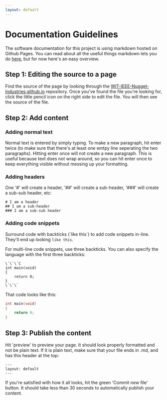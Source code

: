 ```yaml
---
layout: default
---
```

# Documentation Guidelines
The software documentation for this project is using markdown hosted on Github Pages. You can read about 
all the useful things markdown lets you do [here](https://guides.github.com/features/mastering-markdown/), 
but for now here's an easy overview.

## Step 1: Editing the source to a page
Find the source of the page by looking through the [WIT-IEEE-Nugget-Industries.github.io](https://github.com/WIT-IEEE-Nugget-Industries-2019/WIT-IEEE-Nugget-Industries-2019.github.io)
repository. Once you've found the file you're looking for, click the little pencil icon on the right side
to edit the file. You will then see the source of the file.

## Step 2: Add content
### Adding normal text
Normal text is entered by simply typing. To make a new paragraph, hit enter twice (to make sure that
there's at least one emtpy line seperating the two paragraphs). Hitting enter once will not create a new paragraph.
This is useful because text does not wrap around, so you can hit enter once to keep everything visible without messing up 
your formatting.

### Adding headers
One '#' will create a header, '##' will create a sub-header, '###' will create a sub-sub header, etc:
```
# I am a header
## I am a sub-header
### I am a sub-sub header
```

### Adding code snippets
Surround code with backticks (\`like this\`) to add code snippets in-line. They'll end up looking `like this`. 

For multi-line code snippets, use three backticks. You can also specify the language with the first three backticks:
```
\`\`\`C
int main(void)
{
    return 0;
}
\`\`\`
```

That code looks like this:
```C
int main(void)
{
    return 0;
}
```

## Step 3: Publish the content
Hit 'preview' to preview your page. It should look properly formatted and not be plain text. If it is plain text, make 
sure that your file ends in .md, and has this header at the top:
```
---
layout: default
---
```

If you're satisfied with how it all looks, hit the green 'Commit new file' button. It should take less than 30
seconds to automatically publish your content.




